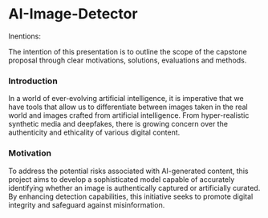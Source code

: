 # AI-Image-Detector

Inentions:

The intention of this presentation is to outline the scope of the capstone proposal through clear motivations, solutions, evaluations and methods.


### Introduction
In a world of ever-evolving artificial intelligence, it is imperative that we have tools that allow us to differentiate between images taken in the real world and images crafted from artificial intelligence. From hyper-realistic synthetic media and deepfakes, there is growing concern over the authenticity and ethicality of various digital content.


### Motivation
To address the potential risks associated with AI-generated content, this project aims to develop a sophisticated model capable of accurately identifying whether an image is authentically captured or artificially curated. By enhancing detection capabilities, this initiative seeks to promote digital integrity and safeguard against misinformation.

